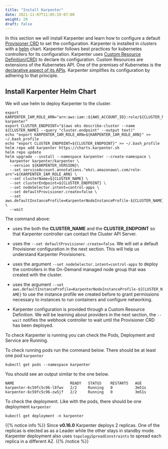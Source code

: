 ```yaml
---
title: "Install Karpenter"
date: 2021-11-07T11:05:19-07:00
weight: 20
draft: false
---
```


In this section we will install Karpenter and learn how to configure a default [Provisioner CRD](https://karpenter.sh/docs/provisioner-crd/) to set the configuration. Karpenter is installed in clusters with a [helm](https://helm.sh/) chart. Karpenter follows best practices for kubernetes controllers for its configuration. Karpenter uses [Custom Resource Definition(CRD)](https://kubernetes.io/docs/concepts/extend-kubernetes/api-extension/custom-resources/) to declare its configuration. Custom Resources are extensions of the Kubernetes API. One of the premises of Kubernetes is the [declarative aspect of its APIs](https://kubernetes.io/docs/concepts/overview/kubernetes-api/). Karpenter simplifies its configuration by adhering to that principle.

## Install Karpenter Helm Chart

We will use helm to deploy Karpenter to the cluster. 

```
export KARPENTER_IAM_ROLE_ARN="arn:aws:iam::${AWS_ACCOUNT_ID}:role/${CLUSTER_NAME}-karpenter"
export CLUSTER_ENDPOINT="$(aws eks describe-cluster --name ${CLUSTER_NAME} --query "cluster.endpoint" --output text)"
echo "export KARPENTER_IAM_ROLE_ARN=${KARPENTER_IAM_ROLE_ARN}" >> ~/.bash_profile
echo "export CLUSTER_ENDPOINT=${CLUSTER_ENDPOINT}" >> ~/.bash_profile
helm repo add karpenter https://charts.karpenter.sh
helm repo update
helm upgrade --install --namespace karpenter --create-namespace \
  karpenter karpenter/karpenter \
  --version ${KARPENTER_VERSION}\
  --set serviceAccount.annotations."eks\.amazonaws\.com/role-arn"=${KARPENTER_IAM_ROLE_ARN} \
  --set clusterName=${CLUSTER_NAME} \
  --set clusterEndpoint=${CLUSTER_ENDPOINT} \
  --set nodeSelector.intent=control-apps \
  --set defaultProvisioner.create=false \
  --set aws.defaultInstanceProfile=KarpenterNodeInstanceProfile-${CLUSTER_NAME} \
  --wait
```

The command above:

* uses the both the **CLUSTER_NAME** and the **CLUSTER_ENDPOINT** so that Karpenter controller can contact the Cluster API Server.

* uses the `--set defaultProvisioner.create=false`. We will set a default Provisioner configuration in the next section. This will help us understand Karpenter Provisioners.

* uses the argument `--set nodeSelector.intent=control-apps` to deploy the controllers in the On-Demand managed node group that was created with the cluster.

* uses the argument `--set aws.defaultInstanceProfile=KarpenterNodeInstanceProfile-${CLUSTER_NAME}` to use the instance profile we created before to grant permissions necessary to instances to run containers and configure networking.

* Karpenter configuration is provided through a Custom Resource Definition. We will be learning about providers in the next section, the `--wait` notifies the webhook controller to wait until the Provisioner CRD has been deployed.

To check Karpenter is running you can check the Pods, Deployment and Service are Running.

To check running pods run the command below. There should be at least one pod `karpenter`
```
kubectl get pods --namespace karpenter
```

You should see an output similar to the one below. 
```
NAME                         READY   STATUS    RESTARTS   AGE
karpenter-6c59fc5c96-l8fwv   2/2     Running   0          3m51s
karpenter-6c59fc5c96-zw5jf   2/2     Running   0          3m51s
```


To check the deployment. Like with the pods, there should be one deployment  `karpenter`
```
kubectl get deployment -n karpenter
```

{{% notice info %}}
Since **v0.16.0** Karpenter deploys 2 replicas. One of the replicas is elected as as a Leader while the other stays in standby mode. Karpenter deployment also uses `topologySpreadConstraints` to spread each replica in a different AZ.
{{% /notice %}}
